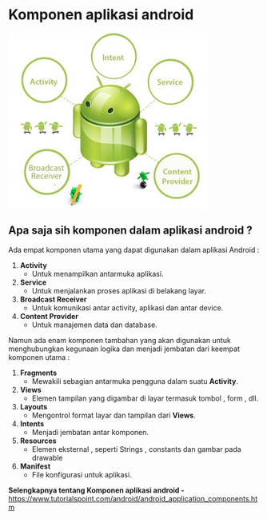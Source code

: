 #  Komponen aplikasi android
![Komponen aplikasi android](komponen.jpg)

## Apa saja sih komponen dalam aplikasi android ?

Ada empat komponen utama yang dapat digunakan dalam aplikasi Android :
1. **Activity** 
    - Untuk menampilkan antarmuka aplikasi.
2. **Service** 
    - Untuk menjalankan proses aplikasi di belakang layar.
3. **Broadcast Receiver** 
    - Untuk komunikasi antar activity, aplikasi dan antar device.
4. **Content Provider** 
    - Untuk manajemen data dan database. 

Namun ada enam komponen tambahan yang akan digunakan untuk menghubungkan kegunaan logika dan menjadi jembatan dari keempat komponen utama :
1. **Fragments** 
    - Mewakili sebagian antarmuka pengguna dalam suatu **Activity**.
2. **Views** 
    - Elemen tampilan yang digambar di layar termasuk tombol , form , dll.
3. **Layouts** 
    - Mengontrol format layar dan tampilan dari **Views**.
4. **Intents** 
    - Menjadi jembatan antar komponen.
5. **Resources** 
    - Elemen eksternal , seperti Strings , constants dan gambar pada drawable
4. **Manifest** 
    - File konfigurasi untuk aplikasi.
        
   
    
**Selengkapnya tentang Komponen aplikasi android -** https://www.tutorialspoint.com/android/android_application_components.htm